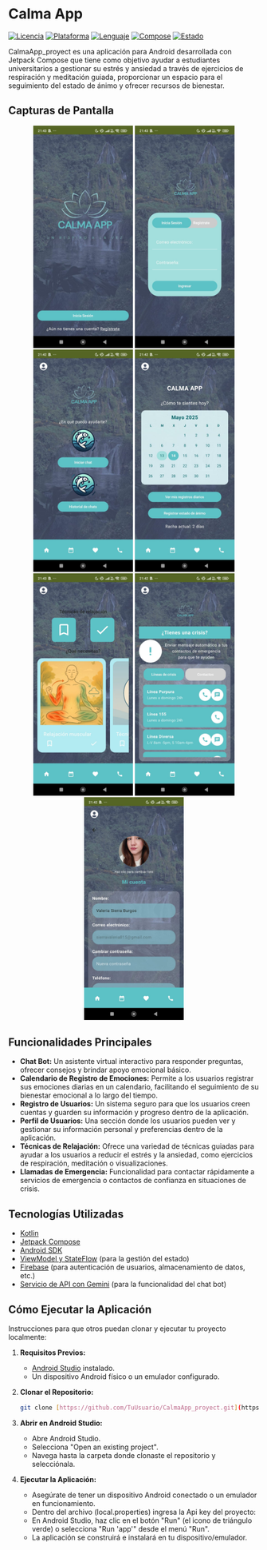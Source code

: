 # Calma App

[![Licencia](https://img.shields.io/badge/License-MIT-yellow.svg)](https://opensource.org/licenses/MIT)
[![Plataforma](https://img.shields.io/badge/Platform-Android-green.svg)](https://www.android.com/)
[![Lenguaje](https://img.shields.io/badge/Language-Kotlin-blueviolet.svg)](https://kotlinlang.org/)
[![Compose](https://img.shields.io/badge/UI-Jetpack%20Compose-informational.svg)](https://developer.android.com/jetpack/compose)
[![Estado](https://img.shields.io/badge/Status-Completed-brightgreen.svg)](https://img.shields.io/badge/Status-In%20Development-yellow) 

CalmaApp_proyect es una aplicación para Android desarrollada con Jetpack Compose que tiene como objetivo ayudar a estudiantes universitarios a gestionar su estrés y ansiedad a través de ejercicios de respiración y meditación guiada, proporcionar un espacio para el seguimiento del estado de ánimo y ofrecer recursos de bienestar.

## Capturas de Pantalla


<p align="center">
  <img src="app/src/main/res/drawable/captura 1.jpg" width="200" alt="Pantalla Principal">
  <img src="app/src/main/res/drawable/captura 2.jpg" width="200" alt="Pantalla de [Funcionalidad]">
  <img src="app/src/main/res/drawable/captura 3.jpg" width="200" alt="Pantalla de [Funcionalidad]">
  <img src="app/src/main/res/drawable/captura 4.jpg" width="200" alt="Pantalla de [Funcionalidad]">
  <img src="app/src/main/res/drawable/captura 5.jpg" width="200" alt="Pantalla de [Funcionalidad]">
  <img src="app/src/main/res/drawable/captura 6.jpg" width="200" alt="Pantalla de [Funcionalidad]">
  <img src="app/src/main/res/drawable/captura 7.jpg" width="200" alt="Pantalla de [Funcionalidad]">
  </p>


## Funcionalidades Principales

* **Chat Bot:** Un asistente virtual interactivo para responder preguntas, ofrecer consejos y brindar apoyo emocional básico.
* **Calendario de Registro de Emociones:** Permite a los usuarios registrar sus emociones diarias en un calendario, facilitando el seguimiento de su bienestar emocional a lo largo del tiempo.
* **Registro de Usuarios:** Un sistema seguro para que los usuarios creen cuentas y guarden su información y progreso dentro de la aplicación.
* **Perfil de Usuarios:** Una sección donde los usuarios pueden ver y gestionar su información personal y preferencias dentro de la aplicación.
* **Técnicas de Relajación:** Ofrece una variedad de técnicas guiadas para ayudar a los usuarios a reducir el estrés y la ansiedad, como ejercicios de respiración, meditación o visualizaciones.
* **Llamadas de Emergencia:** Funcionalidad para contactar rápidamente a servicios de emergencia o contactos de confianza en situaciones de crisis.

## Tecnologías Utilizadas

* [Kotlin](https://kotlinlang.org/)
* [Jetpack Compose](https://developer.android.com/jetpack/compose)
* [Android SDK](https://developer.android.com/sdk)
* [ViewModel y StateFlow](https://developer.android.com/topic/libraries/architecture/viewmodel-lifecycles) (para la gestión del estado)
* [Firebase](https://firebase.google.com/) (para autenticación de usuarios, almacenamiento de datos, etc.)
* [Servicio de API con Gemini](https://ai.google.dev/products/gemini) (para la funcionalidad del chat bot)


## Cómo Ejecutar la Aplicación

Instrucciones para que otros puedan clonar y ejecutar tu proyecto localmente:

1.  **Requisitos Previos:**
    * [Android Studio](https://developer.android.com/studio) instalado.
    * Un dispositivo Android físico o un emulador configurado.

2.  **Clonar el Repositorio:**
    ```bash
    git clone [https://github.com/TuUsuario/CalmaApp_proyect.git](https://github.com/valeria-sierra/CalmaApp.git)
    ```
 

3.  **Abrir en Android Studio:**
    * Abre Android Studio.
    * Selecciona "Open an existing project".
    * Navega hasta la carpeta donde clonaste el repositorio y selecciónala.

4.  **Ejecutar la Aplicación:**
    * Asegúrate de tener un dispositivo Android conectado o un emulador en funcionamiento.
    * Dentro del archivo (local.properties) ingresa la Api key del proyecto:
    * En Android Studio, haz clic en el botón "Run" (el icono de triángulo verde) o selecciona "Run 'app'" desde el menú "Run".
    * La aplicación se construirá e instalará en tu dispositivo/emulador.

